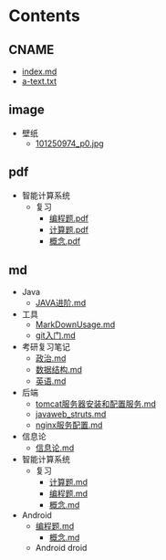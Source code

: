 # Contents
## CNAME
- [index.md](./index.md)
- [a-text.txt](./a-text.txt)
## image
  - 壁纸
    - [101250974_p0.jpg](./image/壁纸/101250974_p0.jpg)
## pdf
  - 智能计算系统
    - 复习
      - [编程题.pdf](./pdf/智能计算系统/复习/编程题.pdf)
      - [计算题.pdf](./pdf/智能计算系统/复习/计算题.pdf)
      - [概念.pdf](./pdf/智能计算系统/复习/概念.pdf)
## md
  - Java
    - [JAVA进阶.md](./md/Java/JAVA进阶.md)
  - 工具
    - [MarkDownUsage.md](./md/工具/MarkDownUsage.md)
    - [git入门.md](./md/工具/git入门.md)
  - 考研复习笔记
    - [政治.md](./md/考研复习笔记/政治.md)
    - [数据结构.md](./md/考研复习笔记/数据结构.md)
    - [英语.md](./md/考研复习笔记/英语.md)
  - 后端
    - [tomcat服务器安装和配置服务.md](./md/后端/tomcat服务器安装和配置服务.md)
    - [javaweb_struts.md](./md/后端/javaweb_struts.md)
    - [nginx服务配置.md](./md/后端/nginx服务配置.md)
  - 信息论
    - [信息论.md](./md/信息论/信息论.md)
  - 智能计算系统
    - 复习
      - [计算题.md](./md/智能计算系统/复习/计算题.md)
      - [编程题.md](./md/智能计算系统/复习/编程题.md)
      - [概念.md](./md/智能计算系统/复习/概念.md)
  - Android
    - [编程题.md](./docs/md/智能计算系统/复习/编程题.md)
        - [概念.md](./docs/md/智能计算系统/复习/概念.md)
    - Android
droid

